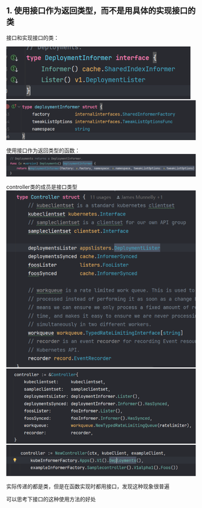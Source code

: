 ## 1. 使用接口作为返回类型，而不是用具体的实现接口的类
接口和实现接口的类：

![alt text](image-2.png)
![alt text](image-3.png)

使用接口作为返回类型的函数：
![alt text](image.png)

controller类的成员是接口类型
![alt text](image-4.png)
![alt text](image-6.png)
![alt text](image-5.png)

实际传递的都是类，但是在函数实现时都用接口，发现这种现象很普遍

可以思考下接口的这种使用方法的好处

